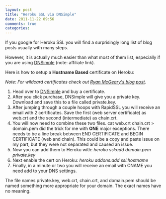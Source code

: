 ```yaml
---
layout: post
title: "Heroku SSL via DNSimple"
date: 2011-11-22 09:56
comments: true
categories: 
---
```

If you google for Heroku SSL you will find a surprisingly long list of blog posts usually with many steps. 

However, it is actually much easier than what most of them list, especially if you are using [DNSimple](https://dnsimple.com/r/a2fb5da9458e27) (note: affiliate link).

Here is how to setup a __Hostname Based__ certificate on Heroku:
<!--more-->
_Note: For wildcard certificates check out [Ryan McGeary's blog post](http://ryan.mcgeary.org/2011/09/16/how-to-add-a-dnsimple-ssl-certificate-to-heroku/)._

1. Head over to [DNSimple](https://dnsimple.com/r/a2fb5da9458e27) and buy a certificate.
1. After you click purchase, DNSimple will give you a private key. Download and save this to a file called private.key. 
1. After jumping through a couple hoops with RapidSSL you will receive an email with 2 certificates. Save the first (web server certificate) as web.crt and the second (intermediate) as chain.crt. 
1. You will now need to combine these two files. cat web.crt chain.crt > domain.pem did the trick for me with **ONE** major exceptions. There needs to be a line break between END CERTIFICATE and BEGIN CERTIFICATE (web and chain). This could be a copy and paste issue on my part, but they were not separated and caused an issue.
1. Now you can add them to Heroku with: _heroku ssl:add domain.pem private.key_
1. Next enable the cert on Heroku: _heroku addons:add ssl:hostname_
1. Finally, in a minute or two you will receive an email with CNAME you need add to your DNS settings. 

The file names private.key, web.crt, chain.crt, and domain.pem should be named something more appropriate for your domain. The exact names have no meaning. 